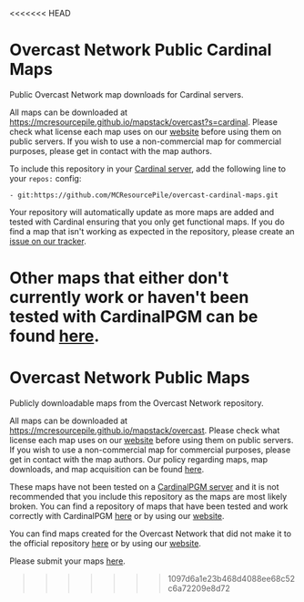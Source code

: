 <<<<<<< HEAD
# Overcast Network Public Cardinal Maps

Public Overcast Network map downloads for Cardinal servers.

All maps can be downloaded at https://mcresourcepile.github.io/mapstack/overcast?s=cardinal. Please check what license each map uses on our [website](https://mcresourcepile.github.io/mapstack/overcast?s=cardinal) before using them on public servers. If you wish to use a non-commercial map for commercial purposes, please get in contact with the map authors.

To include this repository in your [Cardinal server](https://github.com/twizmwazin/CardinalPGM), add the following line to your `repos:` config:

`- git:https://github.com/MCResourcePile/overcast-cardinal-maps.git`

Your repository will automatically update as more maps are added and tested with Cardinal ensuring that you only get functional maps. If you do find a map that isn't working as expected in the repository, please create an [issue on our tracker](https://github.com/MCResourcePile/overcast-cardinal-maps/issues/new).

Other maps that either don't currently work or haven't been tested with CardinalPGM can be found [here](https://github.com/MCResourcePile/overcast-maps).
=======
# Overcast Network Public Maps

Publicly downloadable maps from the Overcast Network repository.

All maps can be downloaded at https://mcresourcepile.github.io/mapstack/overcast. Please check what license each map uses on our [website](https://mcresourcepile.github.io/mapstack/overcast) before using them on public servers. If you wish to use a non-commercial map for commercial purposes, please get in contact with the map authors. Our policy regarding maps, map downloads, and map acquisition can be found [here](https://mcresourcepile.github.io/policies/maps).

These maps have not been tested on a [CardinalPGM server](https://github.com/twizmwazin/CardinalPGM) and it is not recommended that you include this repository as the maps are most likely broken. You can find a repository of maps that have been tested and work correctly with CardinalPGM [here](https://github.com/MCResourcePile/overcast-cardinal-maps) or by using our [website](https://mcresourcepile.github.io/mapstack/overcast?s=cardinal).

You can find maps created for the Overcast Network that did not make it to the official repository [here](https://github.com/MCResourcePile/overcast-unofficial-maps) or by using our [website](https://mcresourcepile.github.io/mapstack/overcast?s=unofficial).

Please submit your maps [here](https://mcresourcepile.github.io/forms/maps).
>>>>>>> 1097d6a1e23b468d4088ee68c52c6a72209e8d72
